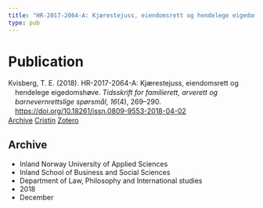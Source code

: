```yaml
---
title: "HR-2017-2064-A: Kjærestejuss, eiendomsrett og hendelege eigedomshøve"
type: pub
---
```

<h1>Publication</h1>
<article id="csl-bib-container-AIPHG295" class="csl-bib-container">
  <div class="csl-bib-body" style="line-height: 1.35; padding-left: 1em; text-indent:-1em;">
  <div class="csl-entry">Kvisberg, T. E. (2018). HR-2017-2064-A: Kj&#xE6;restejuss, eiendomsrett og hendelege eigedomsh&#xF8;ve. <i>Tidsskrift for familierett, arverett og barnevernrettslige sp&#xF8;rsm&#xE5;l</i>, <i>16</i>(4), 269&#x2013;290. <a href="https://doi.org/10.18261/issn.0809-9553-2018-04-02">https://doi.org/10.18261/issn.0809-9553-2018-04-02</a></div>
</div>
  <div class="csl-bib-buttons">
    <a href="#taxonomy-article-AIPHG295" class="csl-bib-button">Archive</a>
    <a href="https://app.cristin.no/results/show.jsf?id=1645404" alt="Cristin URL" class="csl-bib-button">Cristin</a>
    <a href="http://zotero.org/groups/5022929/items/AIPHG295" alt="Zotero URL" class="csl-bib-button">Zotero</a>
  </div>
  <div id="csl-bib-meta-container-AIPHG295"></div>
</article>
<div id="csl-bib-meta-AIPHG295" class="csl-bib-meta">
  <article id="taxonomy-article-AIPHG295" class="taxonomy-article">
    <h1>Archive</h1>
    <ul>
      <li>Inland Norway University of Applied Sciences</li>
      <li>Inland School of Business and Social Sciences</li>
      <li>Department of Law, Philosophy and International studies</li>
      <li>2018</li>
      <li>December</li>
    </ul>
  </article>
</div>
